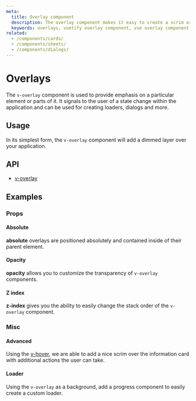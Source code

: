 ```yaml
---
meta:
  title: Overlay component
  description: The overlay component makes it easy to create a scrim or hovering effect over components or your entire application.
  keywords: overlays, vuetify overlay component, vue overlay component
related:
  - /components/cards/
  - /components/sheets/
  - /components/dialogs/
---
```


# Overlays

The `v-overlay` component is used to provide emphasis on a particular element or parts of it. It signals to the user of a state change within the application and can be used for creating loaders, dialogs and more.

<entry-ad />

## Usage

In its simplest form, the `v-overlay` component will add a dimmed layer over your application.

<example file="v-overlay/usage" />

## API

- [v-overlay](/api/v-overlay)

## Examples

### Props

#### Absolute

**absolute** overlays are positioned absolutely and contained inside of their parent element.

<example file="v-overlay/prop-absolute" />

#### Opacity

**opacity** allows you to customize the transparency of `v-overlay` components.

<example file="v-overlay/prop-opacity" />

#### Z index

**z-index** gives you the ability to easily change the stack order of the `v-overlay` component.

<example file="v-overlay/prop-z-index" />

### Misc

#### Advanced

Using the [v-hover](/components/hover), we are able to add a nice scrim over the information card with additional actions the user can take.

<example file="v-overlay/misc-advanced" />

#### Loader

Using the `v-overlay` as a background, add a progress component to easily create a custom loader.

<example file="v-overlay/misc-loader" />

<backmatter />
